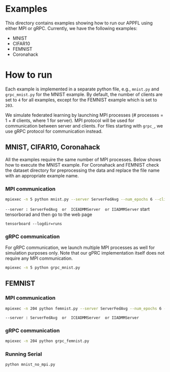 # Examples

This directory contains examples showing how to run our APPFL using either MPI or gRPC.
Currently, we have the following examples:

- MNIST
- CIFAR10
- FEMNIST
- Coronahack

# How to run

Each example is implemented in a separate python file, e.g., `mnist.py` and `grpc_mnist.py` for the MNIST example.
By default, the number of clients are set to `4` for all examples, except for the FEMNIST example which is set to `203`.

We simulate federated learning by launching MPI processes (# processes = 1 + # clients, where 1 for server).
MPI protocol will be used for communication between server and clients.
For files starting with `grpc_`, we use gRPC protocol for communication instead.

## MNIST, CIFAR10, Coronahack

All the examples require the same number of MPI processes.
Below shows how to execute the MNIST example.
For Coronahack and FEMNIST check the dataset directory for preprocessing the data and replace the file name with an appropriate example name.


### MPI communication

```bash
mpiexec -n 5 python mnist.py --server ServerFedAvg --num_epochs 6 --client_lr 0.01
```
`--server : ServerFedAvg  or  ICEADMMServer  or IIADMMServer`
start tensorborad and then go to the web page
```shell
tensorboard --logdir=runs
```

### gRPC communication

For gRPC communication, we launch multiple MPI processes as well for simulation purposes only.
Note that our gPRC implementation itself does not require any MPI communication.

```bash
mpiexec -n 5 python grpc_mnist.py
```

## FEMNIST

### MPI communication

```bash
mpiexec -n 204 python femnist.py --server ServerFedAvg --num_epochs 6 --client_lr 0.01
```
`--server : ServerFedAvg  or  ICEADMMServer  or IIADMMServer`
### gRPC communication

```bash
mpiexec -n 204 python grpc_femnist.py
```


### Running Serial

```bash
python mnist_no_mpi.py
```